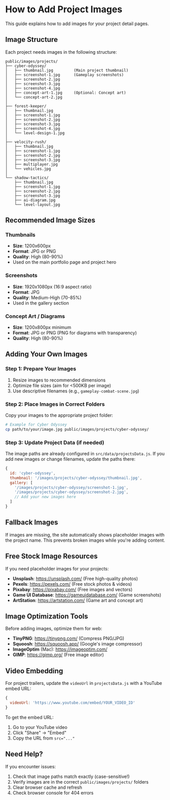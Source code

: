 # How to Add Project Images

This guide explains how to add images for your project detail pages.

## Image Structure

Each project needs images in the following structure:

```
public/images/projects/
├── cyber-odyssey/
│   ├── thumbnail.jpg         (Main project thumbnail)
│   ├── screenshot-1.jpg      (Gameplay screenshots)
│   ├── screenshot-2.jpg
│   ├── screenshot-3.jpg
│   ├── screenshot-4.jpg
│   ├── concept-art-1.jpg     (Optional: Concept art)
│   └── concept-art-2.jpg
│
├── forest-keeper/
│   ├── thumbnail.jpg
│   ├── screenshot-1.jpg
│   ├── screenshot-2.jpg
│   ├── screenshot-3.jpg
│   ├── screenshot-4.jpg
│   └── level-design-1.jpg
│
├── velocity-rush/
│   ├── thumbnail.jpg
│   ├── screenshot-1.jpg
│   ├── screenshot-2.jpg
│   ├── screenshot-3.jpg
│   ├── multiplayer.jpg
│   └── vehicles.jpg
│
└── shadow-tactics/
    ├── thumbnail.jpg
    ├── screenshot-1.jpg
    ├── screenshot-2.jpg
    ├── screenshot-3.jpg
    ├── ai-diagram.jpg
    └── level-layout.jpg
```

## Recommended Image Sizes

### Thumbnails
- **Size**: 1200x600px
- **Format**: JPG or PNG
- **Quality**: High (80-90%)
- Used on the main portfolio page and project hero

### Screenshots
- **Size**: 1920x1080px (16:9 aspect ratio)
- **Format**: JPG
- **Quality**: Medium-High (70-85%)
- Used in the gallery section

### Concept Art / Diagrams
- **Size**: 1200x800px minimum
- **Format**: JPG or PNG (PNG for diagrams with transparency)
- **Quality**: High (80-90%)

## Adding Your Own Images

### Step 1: Prepare Your Images

1. Resize images to recommended dimensions
2. Optimize file sizes (aim for <500KB per image)
3. Use descriptive filenames (e.g., `gameplay-combat-scene.jpg`)

### Step 2: Place Images in Correct Folders

Copy your images to the appropriate project folder:

```bash
# Example for Cyber Odyssey
cp path/to/your/image.jpg public/images/projects/cyber-odyssey/
```

### Step 3: Update Project Data (if needed)

The image paths are already configured in `src/data/projectsData.js`. If you add new images or change filenames, update the paths there:

```javascript
{
  id: 'cyber-odyssey',
  thumbnail: '/images/projects/cyber-odyssey/thumbnail.jpg',
  gallery: [
    '/images/projects/cyber-odyssey/screenshot-1.jpg',
    '/images/projects/cyber-odyssey/screenshot-2.jpg',
    // Add your new images here
  ]
}
```

## Fallback Images

If images are missing, the site automatically shows placeholder images with the project name. This prevents broken images while you're adding content.

## Free Stock Image Resources

If you need placeholder images for your projects:

- **Unsplash**: https://unsplash.com/ (Free high-quality photos)
- **Pexels**: https://pexels.com/ (Free stock photos & videos)
- **Pixabay**: https://pixabay.com/ (Free images and vectors)
- **Game UI Database**: https://gameuidatabase.com/ (Game screenshots)
- **ArtStation**: https://artstation.com/ (Game art and concept art)

## Image Optimization Tools

Before adding images, optimize them for web:

- **TinyPNG**: https://tinypng.com/ (Compress PNG/JPG)
- **Squoosh**: https://squoosh.app/ (Google's image compressor)
- **ImageOptim** (Mac): https://imageoptim.com/
- **GIMP**: https://gimp.org/ (Free image editor)

## Video Embedding

For project trailers, update the `videoUrl` in `projectsData.js` with a YouTube embed URL:

```javascript
{
  videoUrl: 'https://www.youtube.com/embed/YOUR_VIDEO_ID'
}
```

To get the embed URL:
1. Go to your YouTube video
2. Click "Share" → "Embed"
3. Copy the URL from `src="..."`

## Need Help?

If you encounter issues:
1. Check that image paths match exactly (case-sensitive!)
2. Verify images are in the correct `public/images/projects/` folders
3. Clear browser cache and refresh
4. Check browser console for 404 errors
